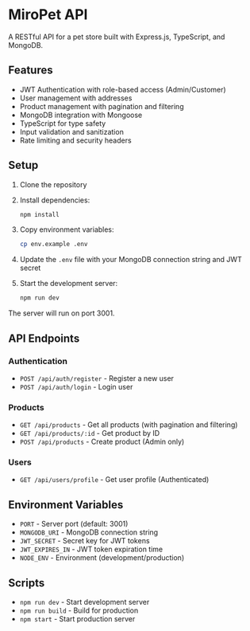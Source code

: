 # MiroPet API

A RESTful API for a pet store built with Express.js, TypeScript, and MongoDB.

## Features

- JWT Authentication with role-based access (Admin/Customer)
- User management with addresses
- Product management with pagination and filtering
- MongoDB integration with Mongoose
- TypeScript for type safety
- Input validation and sanitization
- Rate limiting and security headers

## Setup

1. Clone the repository
2. Install dependencies:

   ```bash
   npm install
   ```

3. Copy environment variables:

   ```bash
   cp env.example .env
   ```

4. Update the `.env` file with your MongoDB connection string and JWT secret

5. Start the development server:
   ```bash
   npm run dev
   ```

The server will run on port 3001.

## API Endpoints

### Authentication

- `POST /api/auth/register` - Register a new user
- `POST /api/auth/login` - Login user

### Products

- `GET /api/products` - Get all products (with pagination and filtering)
- `GET /api/products/:id` - Get product by ID
- `POST /api/products` - Create product (Admin only)

### Users

- `GET /api/users/profile` - Get user profile (Authenticated)

## Environment Variables

- `PORT` - Server port (default: 3001)
- `MONGODB_URI` - MongoDB connection string
- `JWT_SECRET` - Secret key for JWT tokens
- `JWT_EXPIRES_IN` - JWT token expiration time
- `NODE_ENV` - Environment (development/production)

## Scripts

- `npm run dev` - Start development server
- `npm run build` - Build for production
- `npm start` - Start production server
